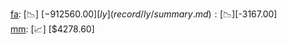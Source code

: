 [fa](record/fa/summary.md): [📉] [$-912560.00]  
[ly](record/ly/summary.md): [📉] [$-3167.00]  
[mm](record/mm/summary.md): [📈] [$4278.60]  
